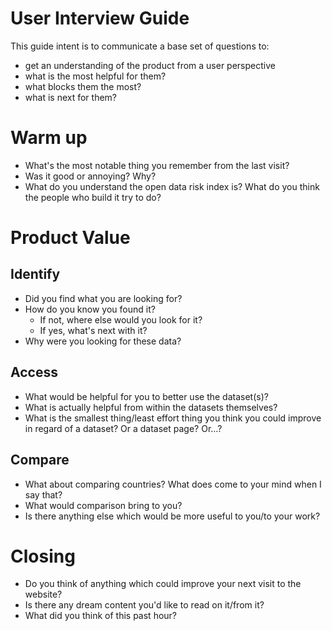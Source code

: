 # User Interview Guide

This guide intent is to communicate a base set of questions to:
- get an understanding of the product from a user perspective
- what is the most helpful for them?
- what blocks them the most?
- what is next for them?

# Warm up

- What's the most notable thing you remember from the last visit?
- Was it good or annoying? Why?
- What do you understand the open data risk index is? What do you think the people who build it try to do?

# Product Value

## Identify

- Did you find what you are looking for?
- How do you know you found it?
  - If not, where else would you look for it?
  - If yes, what's next with it?
- Why were you looking for these data?

## Access

- What would be helpful for you to better use the dataset(s)?
- What is actually helpful from within the datasets themselves?
- What is the smallest thing/least effort thing you think you could improve in regard of a dataset? Or a dataset page? Or…?

## Compare

- What about comparing countries? What does come to your mind when I say that?
- What would comparison bring to you?
- Is there anything else which would be more useful to you/to your work?


# Closing

- Do you think of anything which could improve your next visit to the website?
- Is there any dream content you'd like to read on it/from it?
- What did you think of this past hour?
